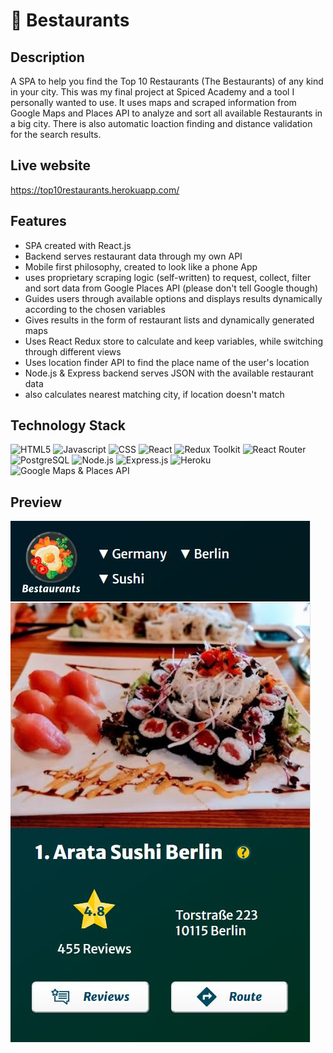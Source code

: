 # 🥗 Bestaurants


## Description
A SPA to help you find the Top 10 Restaurants (The Bestaurants) of any kind in your city. This was my final project at Spiced Academy and a tool I personally wanted to use. 
It uses maps and scraped information from Google Maps and Places API to analyze and sort all available Restaurants in a big city. 
There is also automatic loaction finding and distance validation for the search results.

## Live website
https://top10restaurants.herokuapp.com/

## Features
- SPA created with React.js
- Backend serves restaurant data through my own API
- Mobile first philosophy, created to look like a phone App
- uses proprietary scraping logic (self-written) to request, collect, filter and sort data from Google Places API (please don't tell Google though)
- Guides users through available options and displays results dynamically according to the chosen variables
- Gives results in the form of restaurant lists and dynamically generated maps
- Uses React Redux store to calculate and keep variables, while switching through different views
- Uses location finder API to find the place name of the user's location
- Node.js & Express backend serves JSON with the available restaurant data 
- also calculates nearest matching city, if location doesn't match

## Technology Stack

![HTML5](https://img.shields.io/badge/HTML5-E34F26?style=for-the-badge&logo=html5&logoColor=white)
![Javascript](https://img.shields.io/badge/JavaScript-323330?style=for-the-badge&logo=javascript&logoColor=F7DF1E)
![CSS](https://img.shields.io/badge/CSS3-1572B6?style=for-the-badge&logo=css3&logoColor=white)
![React](https://img.shields.io/badge/React-20232A?style=for-the-badge&logo=react&logoColor=61DAFB)
![Redux](https://img.shields.io/badge/Redux-593D88?style=for-the-badge&logo=redux&logoColor=white) Toolkit
![React Router](https://img.shields.io/badge/React_Router-CA4245?style=for-the-badge&logo=react-router&logoColor=white)
![PostgreSQL](https://camo.githubusercontent.com/281c069a2703e948b536500b9fd808cb4fb2496b3b66741db4013a2c89e91986/68747470733a2f2f696d672e736869656c64732e696f2f62616467652f506f737467726553514c2d3331363139323f7374796c653d666f722d7468652d6261646765266c6f676f3d706f737467726573716c266c6f676f436f6c6f723d7768697465)
![Node.js](https://img.shields.io/badge/Node.js-43853D?style=for-the-badge&logo=node.js&logoColor=white)
![Express.js](https://img.shields.io/badge/Express.js-404D59?style=for-the-badge/)
![Heroku](https://img.shields.io/badge/Heroku-430098?style=for-the-badge&logo=heroku&logoColor=white)
![Google Maps & Places API](https://img.shields.io/badge/GoogleMaps-CA4245?style=for-the-badge&logo=googlemaps&logoColor=white)

## Preview

![Preview](https://github.com/RobertMoravek/Bestaurants/blob/master/preview.jpg)
